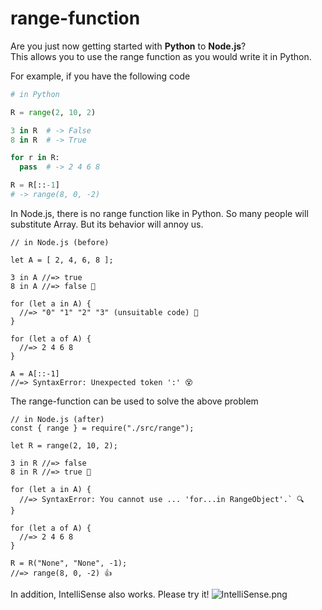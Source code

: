 # range-function
 Are you just now getting started with **Python** to **Node.js**?
<br>
This allows you to use the range function as you would write it in Python.

For example, if you have the following code

```Python
# in Python

R = range(2, 10, 2)

3 in R  # -> False
8 in R  # -> True

for r in R:
  pass  # -> 2 4 6 8

R = R[::-1]
# -> range(8, 0, -2)
```

In Node.js, there is no range function like in Python. So many people will substitute Array. But its behavior will annoy us.
```Node
// in Node.js (before)

let A = [ 2, 4, 6, 8 ];

3 in A //=> true
8 in A //=> false 🤔

for (let a in A) {
  //=> "0" "1" "2" "3" (unsuitable code) 👾
}

for (let a of A) {
  //=> 2 4 6 8
}

A = A[::-1]
//=> SyntaxError: Unexpected token ':' 😵
```

The range-function can be used to solve the above problem
```Node
// in Node.js (after)
const { range } = require("./src/range");

let R = range(2, 10, 2);

3 in R //=> false
8 in R //=> true 🙂

for (let a in A) {
  //=> SyntaxError: You cannot use ... 'for...in RangeObject'.` 🔍
}

for (let a of A) {
  //=> 2 4 6 8
}

R = R("None", "None", -1);
//=> range(8, 0, -2) 👍
```
In addition, IntelliSense also works. Please try it!
![IntelliSense.png](https://cdn.discordapp.com/attachments/742006750391042198/987202710539477032/unknown.png "IntelliSense-img")
